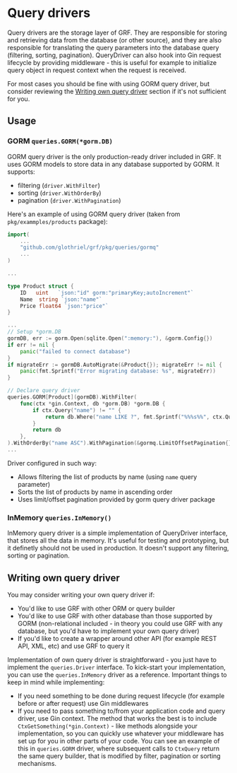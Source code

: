# Query drivers

Query drivers are the storage layer of GRF. They are responsible for storing and retrieving data from the database (or other source), and they are also responsible for translating the query parameters into the database query (filtering, sorting, pagination). QueryDriver can also hook into Gin request lifecycle by providing middleware - this is useful for example to initialize query object in request context when the request is received.

For most cases you should be fine with using GORM query driver, but consider reviewing the [Writing own query driver](#writing-own-query-driver) section if it's not sufficient for you.


## Usage

### GORM `queries.GORM(*gorm.DB)`

GORM query driver is the only production-ready driver included in GRF. It uses GORM models to store data in any database supported by GORM. It supports:

* filtering (`driver.WithFilter`)
* sorting (`driver.WithOrderBy`) 
* pagination (`driver.WithPagination`)

Here's an example of using GORM query driver (taken from `pkg/exammples/products` package):

```go
import(
    ...
	"github.com/glothriel/grf/pkg/queries/gormq"
    ...
)

...

type Product struct {
	ID   uint   `json:"id" gorm:"primaryKey;autoIncrement"`
    Name  string `json:"name"`
    Price float64 `json:"price"`
}

...
// Setup *gorm.DB
gormDB, err := gorm.Open(sqlite.Open(":memory:"), &gorm.Config{})
if err != nil {
    panic("failed to connect database")
}
if migrateErr := gormDB.AutoMigrate(&Product{}); migrateErr != nil {
    panic(fmt.Sprintf("Error migrating database: %s", migrateErr))
}

// Declare query driver
queries.GORM[Product](gormDB).WithFilter(
    func(ctx *gin.Context, db *gorm.DB) *gorm.DB {
        if ctx.Query("name") != "" {
            return db.Where("name LIKE ?", fmt.Sprintf("%%%s%%", ctx.Query("name")))
        }
        return db
    },
).WithOrderBy("name ASC").WithPagination(&gormq.LimitOffsetPagination{})
...
```

Driver configured in such way:

* Allows filtering the list of products by name (using `name` query parameter)
* Sorts the list of products by name in ascending order
* Uses limit/offset pagination provided by gorm query driver package

### InMemory `queries.InMemory()`

InMemory query driver is a simple implementation of QueryDriver interface, that stores all the data in memory. It's useful for testing and prototyping, but it definetly should not be used in production. It doesn't support any filtering, sorting or pagination.

## Writing own query driver

You may consider writing your own query driver if:

* You'd like to use GRF with other ORM or query builder
* You'd like to use GRF with other database than those supported by GORM (non-relational included - in theory you could use GRF with any database, but you'd have to implement your own query driver)
* If you'd like to create a wrapper around other API (for example REST API, XML, etc) and use GRF to query it

Implementation of own query driver is straightforward - you just have to implement the `queries.Driver` interface. To kick-start your implementation, you can use the `queries.InMemory` driver as a reference. Important things to keep in mind while implementing:

* If you need something to be done during request lifecycle (for example before or after request) use Gin middlewares
* If you need to pass something to/from your application code and query driver, use Gin context. The method that works the best is to include `CtxGetSomething(*gin.Context)` - like methods alongside your implementation, so you can quickly use whatever your middleware has set up for you in other parts of your code. You can see an example of this in `queries.GORM` driver, where subsequent calls to `CtxQuery` return the same query builder, that is modified by filter, pagination or sorting mechanisms.